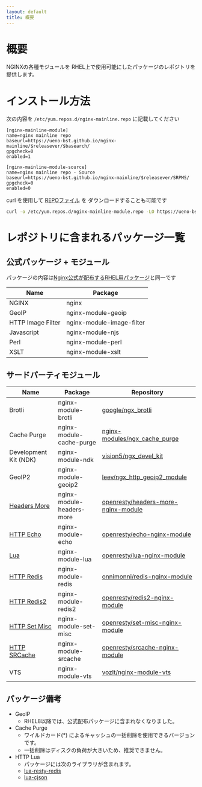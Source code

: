 ```yaml
---
layout: default
title: 概要
---
```


# 概要

NGINXの各種モジュールを RHEL上で使用可能にしたパッケージのレポジトリを提供します。

# インストール方法

次の内容を `/etc/yum.repos.d/nginx-mainline.repo` に記載してください

```text
[nginx-mainline-module]
name=nginx mainline repo
baseurl=https://ueno-bst.github.io/nginx-mainline/$releasever/$basearch/
gpgcheck=0
enabled=1

[nginx-mainline-module-source]
name=nginx mainline repo - Source
baseurl=https://ueno-bst.github.io/nginx-mainline/$releasever/SRPMS/
gpgcheck=0
enabled=0
```

curl を使用して [REPOファイル](nginx-mainline-module.repo) を ダウンロードすることも可能です

```bash
curl -o /etc/yum.repos.d/nginx-mainline-module.repo -LO https://ueno-bst.github.io/nginx-mainline/nginx-mainline-module.repo
```

# レポジトリに含まれるパッケージ一覧

## 公式パッケージ + モジュール

パッケージの内容は[Nginx公式が配布するRHEL用パッケージ](http://nginx.org/packages/centos/)と同一です

| Name              | Package                   |
|-------------------|---------------------------|
| NGINX             | nginx                     |
| GeoIP             | nginx-module-geoip        |
| HTTP Image Filter | nginx-module-image-filter |
| Javascript        | nginx-module-njs          |
| Perl              | nginx-module-perl         |
| XSLT              | nginx-module-xslt         |

[^1]:このパッケージは RHEL8 以降は公式パッケージに含まれません

## サードパーティモジュール

| Name                                                                       | Package                   | Repository                                                                                    |
|----------------------------------------------------------------------------|---------------------------|-----------------------------------------------------------------------------------------------|
| Brotli                                                                     | nginx-module-brotli       | [google/ngx_brotli](https://github.com/google/ngx_brotli)                                     |
| Cache Purge                                                                | nginx-module-cache-purge  | [nginx-modules/ngx_cache_purge](https://github.com/nginx-modules/ngx_cache_purge)             |
| Development Kit (NDK)                                                      | nginx-module-ndk          | [vision5/ngx_devel_kit](https://github.com/vision5/ngx_devel_kit)                             |
| GeoIP2                                                                     | nginx-module-geoip2       | [leev/ngx_http_geoip2_module](https://github.com/leev/ngx_http_geoip2_module)                 |
| [Headers More](https://www.nginx.com/resources/wiki/modules/headers_more/) | nginx-module-headers-more | [openresty/headers-more-nginx-module](https://github.com/openresty/headers-more-nginx-module) |
| [HTTP Echo](https://www.nginx.com/resources/wiki/modules/echo/)            | nginx-module-echo         | [openresty/echo-nginx-module](https://github.com/openresty/echo-nginx-module)                 | 
| [Lua](https://www.nginx.com/resources/wiki/modules/lua/)                   | nginx-module-lua          | [openresty/lua-nginx-module](https://github.com/openresty/lua-nginx-module)                   | 
| [HTTP Redis](https://www.nginx.com/resources/wiki/modules/redis/)          | nginx-module-redis        | [onnimonni/redis-nginx-module](https://github.com/onnimonni/redis-nginx-module)               | 
| [HTTP Redis2](https://www.nginx.com/resources/wiki/modules/redis2/)        | nginx-module-redis2       | [openresty/redis2-nginx-module](https://github.com/openresty/redis2-nginx-module)             | 
| [HTTP Set Misc](https://www.nginx.com/resources/wiki/modules/set_misc/)    | nginx-module-set-misc     | [openresty/set-misc-nginx-module](https://github.com/openresty/set-misc-nginx-module)         | 
| [HTTP SRCache](https://www.nginx.com/resources/wiki/modules/sr_cache/)     | nginx-module-srcache      | [openresty/srcache-nginx-module](https://github.com/openresty/srcache-nginx-module)           | 
| VTS                                                                        | nginx-module-vts          | [vozlt/nginx-module-vts](https://github.com/vozlt/nginx-module-vts)                           |  

## パッケージ備考

- GeoIP
  - RHEL8以降では、公式配布パッケージに含まれなくなりました。
- Cache Purge
  - ワイルドカード(*) によるキャッシュの一括削除を使用できるバージョンです。
  - 一括削除はディスクの負荷が大きいため、推奨できません。
- HTTP Lua
  - パッケージには次のライブラリが含まれます。
  - [lua-resty-redis](https://github.com/openresty/lua-resty-redis)
  - [lua-cjson](https://github.com/openresty/lua-cjson)


